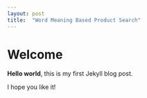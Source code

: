```yaml
---
layout: post
title:  "Word Meaning Based Product Search"
---
```


# Welcome

**Hello world**, this is my first Jekyll blog post.

I hope you like it!

